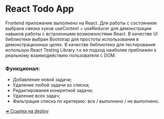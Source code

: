 # React Todo App

Frontend приложение выполнено на React. Для работы с состоянием выбрана связка хуков useContext + useReducer для демонстрации навыков работы с встроенными возможностями React.
В качестве UI библиотеки выбран Bootstrap для простоты использования в демонстрационных целях. В качестве библиотеки для тестирования использую React Testing Library т.к ее подход наиболее приближен к реальному взаимодействию пользователя с DOM.

### Функционал:
* Добавление новой задачи;
* Удаление любой задачи из списка;
* Редактирования конкретной задачи;
* Удаление всех задач;
* Фильтрация списка по критерию: все / выполнено / не выполнено. 

[ ➜ Сcылка на deploy](https://boris-maslenov.github.io/React-Todo-App-test/)


